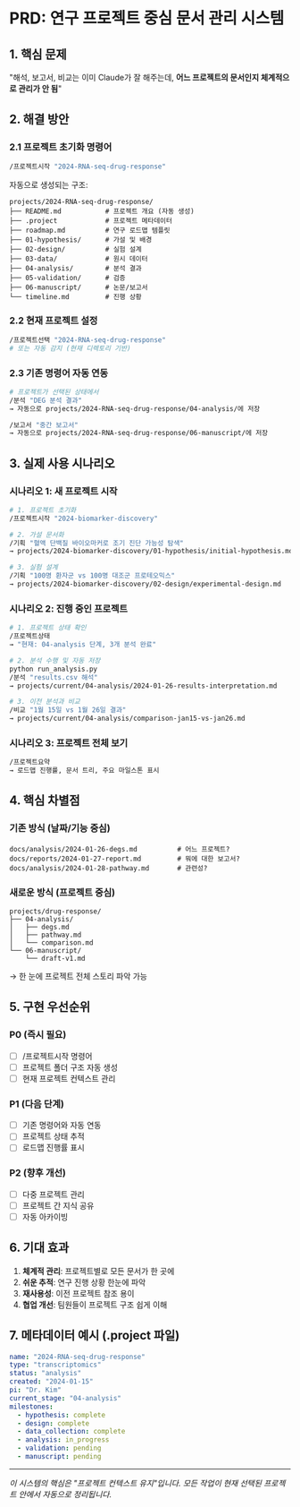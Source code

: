 <!--
@meta
id: document_20250905_1110_project-based-documentation
type: document
scope: operational
status: archived
created: 2025-09-05
updated: 2025-09-05
tags: project-based-documentation.md, claude-dev-kit-v10, projects, 06-documentation, project
related: 
-->

# PRD: 연구 프로젝트 중심 문서 관리 시스템

## 1. 핵심 문제
"해석, 보고서, 비교는 이미 Claude가 잘 해주는데, **어느 프로젝트의 문서인지 체계적으로 관리가 안 됨**"

## 2. 해결 방안

### 2.1 프로젝트 초기화 명령어
```bash
/프로젝트시작 "2024-RNA-seq-drug-response"
```

자동으로 생성되는 구조:
```
projects/2024-RNA-seq-drug-response/
├── README.md           # 프로젝트 개요 (자동 생성)
├── .project            # 프로젝트 메타데이터
├── roadmap.md          # 연구 로드맵 템플릿
├── 01-hypothesis/      # 가설 및 배경
├── 02-design/          # 실험 설계
├── 03-data/            # 원시 데이터
├── 04-analysis/        # 분석 결과
├── 05-validation/      # 검증
├── 06-manuscript/      # 논문/보고서
└── timeline.md         # 진행 상황
```

### 2.2 현재 프로젝트 설정
```bash
/프로젝트선택 "2024-RNA-seq-drug-response"
# 또는 자동 감지 (현재 디렉토리 기반)
```

### 2.3 기존 명령어 자동 연동
```bash
# 프로젝트가 선택된 상태에서
/분석 "DEG 분석 결과"
→ 자동으로 projects/2024-RNA-seq-drug-response/04-analysis/에 저장

/보고서 "중간 보고서"
→ 자동으로 projects/2024-RNA-seq-drug-response/06-manuscript/에 저장
```

## 3. 실제 사용 시나리오

### 시나리오 1: 새 프로젝트 시작
```bash
# 1. 프로젝트 초기화
/프로젝트시작 "2024-biomarker-discovery"

# 2. 가설 문서화
/기획 "혈액 단백질 바이오마커로 조기 진단 가능성 탐색"
→ projects/2024-biomarker-discovery/01-hypothesis/initial-hypothesis.md

# 3. 실험 설계
/기획 "100명 환자군 vs 100명 대조군 프로테오믹스"
→ projects/2024-biomarker-discovery/02-design/experimental-design.md
```

### 시나리오 2: 진행 중인 프로젝트
```bash
# 1. 프로젝트 상태 확인
/프로젝트상태
→ "현재: 04-analysis 단계, 3개 분석 완료"

# 2. 분석 수행 및 자동 저장
python run_analysis.py
/분석 "results.csv 해석"
→ projects/current/04-analysis/2024-01-26-results-interpretation.md

# 3. 이전 분석과 비교
/비교 "1월 15일 vs 1월 26일 결과"
→ projects/current/04-analysis/comparison-jan15-vs-jan26.md
```

### 시나리오 3: 프로젝트 전체 보기
```bash
/프로젝트요약
→ 로드맵 진행률, 문서 트리, 주요 마일스톤 표시
```

## 4. 핵심 차별점

### 기존 방식 (날짜/기능 중심)
```
docs/analysis/2024-01-26-degs.md          # 어느 프로젝트?
docs/reports/2024-01-27-report.md         # 뭐에 대한 보고서?
docs/analysis/2024-01-28-pathway.md       # 관련성?
```

### 새로운 방식 (프로젝트 중심)
```
projects/drug-response/
├── 04-analysis/
│   ├── degs.md
│   ├── pathway.md
│   └── comparison.md
└── 06-manuscript/
    └── draft-v1.md
```
→ 한 눈에 프로젝트 전체 스토리 파악 가능

## 5. 구현 우선순위

### P0 (즉시 필요)
- [ ] /프로젝트시작 명령어
- [ ] 프로젝트 폴더 구조 자동 생성
- [ ] 현재 프로젝트 컨텍스트 관리

### P1 (다음 단계)
- [ ] 기존 명령어와 자동 연동
- [ ] 프로젝트 상태 추적
- [ ] 로드맵 진행률 표시

### P2 (향후 개선)
- [ ] 다중 프로젝트 관리
- [ ] 프로젝트 간 지식 공유
- [ ] 자동 아카이빙

## 6. 기대 효과

1. **체계적 관리**: 프로젝트별로 모든 문서가 한 곳에
2. **쉬운 추적**: 연구 진행 상황 한눈에 파악
3. **재사용성**: 이전 프로젝트 참조 용이
4. **협업 개선**: 팀원들이 프로젝트 구조 쉽게 이해

## 7. 메타데이터 예시 (.project 파일)
```yaml
name: "2024-RNA-seq-drug-response"
type: "transcriptomics"
status: "analysis"
created: "2024-01-15"
pi: "Dr. Kim"
current_stage: "04-analysis"
milestones:
  - hypothesis: complete
  - design: complete
  - data_collection: complete
  - analysis: in_progress
  - validation: pending
  - manuscript: pending
```

---
*이 시스템의 핵심은 "프로젝트 컨텍스트 유지"입니다. 
모든 작업이 현재 선택된 프로젝트 안에서 자동으로 정리됩니다.*